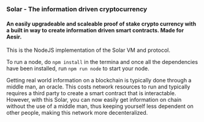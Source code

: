 ### Solar - The information driven cryptocurrency

#### An easily upgradeable and scaleable proof of stake crypto currency with a built in way to create information driven smart contracts. Made for Aesir.

This is the NodeJS implementation of the Solar VM and protocol.

To run a node, do `npm install` in the termina and once all the dependencies have been installed, run `npm run node` to start your node.

Getting real world information on a blockchain is typically done through a middle man, an oracle. This costs network resources to run and typically requires a third party to create a smart contract that is interactable. However, with this Solar, you can now easily get information on chain without the use of a middle man, thus keeping yourself less dependent on other people, making this network more decenteralized.